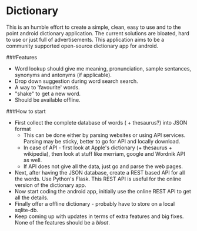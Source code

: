 # Dictionary
This is an humble effort to create a simple, clean, easy to use and to the point android dictionary application.
The current solutions are bloated, hard to use or just full of advertisements. This application aims to be a community supported open-source dictionary app for android.

###Features 
* Word lookup should give me meaning, pronunciation, sample sentances, synonyms and antonyms (if applicable).
* Drop down suggestion during word search search.
* A way to 'favourite' words.
* "shake" to get a new word.
* Should be available offline.

###How to start
* First collect the complete database of words ( + thesaurus?) into JSON format
  * This can be done either by parsing websites or using API services. Parsing may be sticky, better to go for API and locally download. 
  * In case of API - first look at Apple's dictionary (+ thesaurus + wikipedia), then look at stuff like merriam, google and Wordnik API as well.
  * If API does not give all the data, just go and parse the web pages.
* Next, after having the JSON database, create a REST based API for all the words. Use Python's Flask. This REST API is useful for the online version of the dictionary app. 
* Now start coding the android app, initially use the online REST API to get all the details.
* Finally offer a offline dictionary - probably have to store on a local sqlite-db. 
* Keep coming up with updates in terms of extra features and big fixes. None of the features should be a *bloat*.
